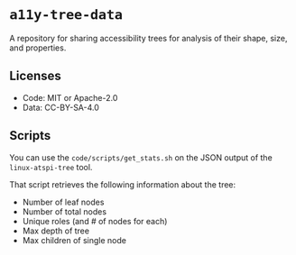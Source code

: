 # `a11y-tree-data`

A repository for sharing accessibility trees for analysis of their shape, size, and properties.

## Licenses

- Code: MIT or Apache-2.0
- Data: CC-BY-SA-4.0

## Scripts

You can use the `code/scripts/get_stats.sh` on the JSON output of the `linux-atspi-tree` tool.

That script retrieves the following information about the tree:

- Number of leaf nodes
- Number of total nodes
- Unique roles (and # of nodes for each)
- Max depth of tree
- Max children of single node

